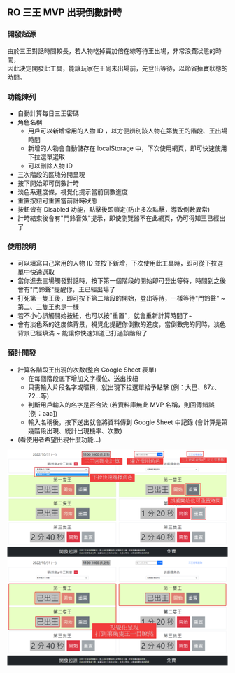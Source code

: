 <h2>RO 三王 MVP 出現倒數計時</h2>

<h3>開發起源</h3>

<p>由於三王對話時間較長，若人物吃掉寶加倍在線等待王出場，非常浪費狀態的時間， <br />
    因此決定開發此工具，能讓玩家在王尚未出場前，先登出等待，以節省掉寶狀態的時間。</p>

<h3>功能陳列</h3>

<ul>
  <li>自動計算每日三王密碼</li>
  <li>
    角色名稱
    <ul>
      <li>
        用戶可以新增常用的人物 ID ，以方便辨別該人物在第隻王的階段、王出場時間
      </li>
      <li>
        新增的人物會自動儲存在 localStorage 中，下次使用網頁，即可快速使用下拉選單選取
      </li>
      <li>
        可以刪除人物 ID
      </li>
    </ul>
  </li>
  <li>三次階段的區塊分開呈現</li>
  <li>按下開始即可倒數計時</li>
  <li>淡色系進度條，視覺化提示當前倒數進度</li>
  <li>重置按鈕可重置當前計時狀態</li>
  <li>按鈕皆有 Disabled 功能，點擊後即鎖定(防止多次點擊，導致倒數異常)</li>
  <li>計時結束後會有"門鈴音效"提示，即使瀏覽器不在此網頁，仍可得知王已經出了</li>
</ul>


<h3>使用說明</h3>

<ul>
  <li>可以填寫自己常用的人物 ID 並按下新增，下次使用此工具時，即可從下拉選單中快速選取</li>
  <li>當你進去三場觸發對話時，按下第一個階段的開始即可登出等待，時間到之後會有"門鈴聲"提醒你，王已經出場了</li>
  <li>打死第一隻王後，即可按下第二階段的開始，登出等待，一樣等待"門鈴聲" ~ 第二、三隻王也是一樣</li>
  <li>若不小心誤觸開始按紐，也可以按"重置"，就會重新計算時間了~</li>
  <li>會有淡色系的進度條背景，視覺化提醒你倒數的進度，當倒數完的同時，淡色背景已經填滿 ~ 能讓你快速知道已打過該階段了</li>
</ul>

<h3>預計開發</h3>

<ul>
  <li>
    計算各階段王出現的次數(整合 Google Sheet 表單)
    <ul>
      <li>
        在每個階段底下增加文字欄位、送出按紐
      </li>
      <li>
        只需輸入片段名字或暱稱，就出現下拉選單給予點擊 (例：大巴、87z、72...等)
      </li>
      <li>
        判斷用戶輸入的名字是否合法 (若資料庫無此 MVP 名稱，則回傳錯誤 [例：aaa])
      </li>
      <li>
        輸入名稱後，按下送出就會將資料傳到 Google Sheet 中記錄 (會計算是第幾階段出現、統計出現機率、次數)
      </li>
    </ul>
  </li>
  <li>
    (看使用者希望出現什麼功能...)
  </li>
</ul>

<img src="./src/assets/畫面介紹.png" alt="操作介面示意圖">


<img src="./src/assets/王出場階段.png" alt="王出場階段示意圖">
